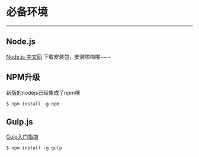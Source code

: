 # 必备环境
---

## Node.js

[Node.js 中文网](http://nodejs.cn/)
下载安装包，安装啪啪啪~~~

## NPM升级

新版的nodejs已经集成了npm噢

```
$ npm install -g npm
```

## Gulp.js

[Gulp入门指南](https://www.gulpjs.com.cn/docs/getting-started/)

```
$ npm install -g gulp
```







